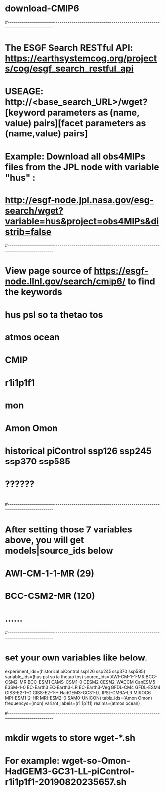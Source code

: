 # download-CMIP6
#----------------------------------------------------------------------------------------------------
#   The ESGF Search RESTful API:    https://earthsystemcog.org/projects/cog/esgf_search_restful_api
#   USEAGE:     http://<base_search_URL>/wget?[keyword parameters as (name, value) pairs][facet parameters as (name,value) pairs]
#   Example:    Download all obs4MIPs files from the JPL node with variable "hus" : 
#               http://esgf-node.jpl.nasa.gov/esg-search/wget?variable=hus&project=obs4MIPs&distrib=false
#----------------------------------------------------------------------------------------------------
#   View page source of https://esgf-node.llnl.gov/search/cmip6/ to find the keywords 
#           <input type='hidden' name='csrfmiddlewaretoken' value='NfURck7BuHVNt7iMVlFF43PBIhxT3bVxzBoO2czrAVwv8WoiLQiyi9vUhCDYXdnG' /> 
#           <input type="hidden" name="offset" value="0" />
#           <input type="hidden" name="limit" value="20" />
#           <input type="hidden" name="type" value="Dataset" />
#           <input type="hidden" name="product" value=""/>
#           <input type="hidden" name="variable_id" value=""/>          hus psl so ta thetao tos
#           <input type="hidden" name="realm" value=""/>                atmos ocean
#           <input type="hidden" name="mip_era" value=""/>
#           <input type="hidden" name="data_node" value=""/>
#           <input type="hidden" name="cf_standard_name" value=""/>
#           <input type="hidden" name="activity_id" value=""/>          CMIP
#           <input type="hidden" name="model_cohort" value=""/>
#           <input type="hidden" name="variant_label" value=""/>        r1i1p1f1
#           <input type="hidden" name="institution_id" value=""/>
#           <input type="hidden" name="source_type" value=""/>
#           <input type="hidden" name="frequency" value=""/>            mon
#           <input type="hidden" name="table_id" value=""/>             Amon Omon
#           <input type="hidden" name="experiment_id" value=""/>        historical piControl ssp126 ssp245 ssp370 ssp585
#           <input type="hidden" name="source_id" value=""/>            ??????
#           <input type="hidden" name="sub_experiment_id" value=""/>
#           <input type="hidden" name="nominal_resolution" value=""/>
#           <input type="hidden" name="grid_label" value=""/>
#----------------------------------------------------------------------------------------------------
#   After setting those 7 variables above, you will get models|source_ids below
# AWI-CM-1-1-MR (29)
# BCC-CSM2-MR (120)
# ......
#----------------------------------------------------------------------------------------------------
# set your own variables like below.
experiment_ids=(historical piControl ssp126 ssp245 ssp370 ssp585)
variable_ids=(hus psl so ta thetao tos)
source_ids=(AWI-CM-1-1-MR BCC-CSM2-MR BCC-ESM1 CAMS-CSM1-0 CESM2 CESM2-WACCM CanESM5 E3SM-1-0 EC-Earth3 EC-Earth3-LR EC-Earth3-Veg GFDL-CM4 GFDL-ESM4 GISS-E2-1-G GISS-E2-1-H HadGEM3-GC31-LL IPSL-CM6A-LR MIROC6 MPI-ESM1-2-HR MRI-ESM2-0 SAM0-UNICON)
table_ids=(Amon Omon)
frequencys=(mon)
variant_labels=(r1i1p1f1)
realms=(atmos ocean)

#----------------------------------------------------------------------------------------------------
# mkdir wgets to store wget-*.sh
# For example: wget-so-Omon-HadGEM3-GC31-LL-piControl-r1i1p1f1-20190820235657.sh
